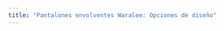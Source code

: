 ```yaml
---
title: "Pantalones envolventes Waralee: Opciones de diseño"
---
```


<DesignOptions design='waralee' />
